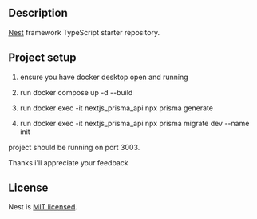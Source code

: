 ## Description

[Nest](https://github.com/nestjs/nest) framework TypeScript starter repository.

## Project setup

1. ensure you have docker desktop open and running

2. run docker compose up -d --build

3. run docker exec -it nextjs_prisma_api npx prisma generate

4. run docker exec -it nextjs_prisma_api npx prisma migrate dev --name init

project should be running on port 3003.

Thanks i'll appreciate your feedback

## License

Nest is [MIT licensed](https://github.com/nestjs/nest/blob/master/LICENSE).
